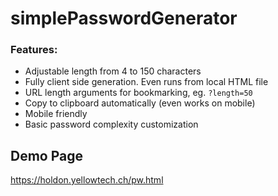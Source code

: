 # simplePasswordGenerator
### Features:
* Adjustable length from 4 to 150 characters
* Fully client side generation. Even runs from local HTML file
* URL length arguments for bookmarking, eg. `?length=50`
* Copy to clipboard automatically (even works on mobile)
* Mobile friendly
* Basic password complexity customization

## Demo Page
https://holdon.yellowtech.ch/pw.html
